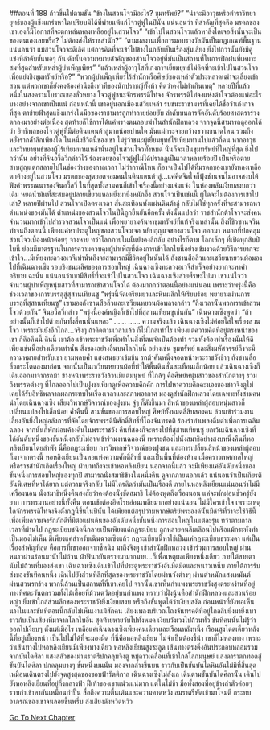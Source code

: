 ##ตอนที่ 188 ก้าวขึ้นไปตามขั้น
“ข้างในสวนโจวมีอะไร? ขุมทรัพย์?”
“น่าจะมีอาวุธหรือตำราวิทยายุทธ์ของผู้แข็งแกร่งหาใดเปรียบมิได้ที่พ่ายแพ้แก่โจวตู๋ฟูในปีนั้น แน่นอนว่า ที่สำคัญที่สุดคือ มรดกของเขาเองก็มีโอกาสที่จะตกหล่นหลงเหลืออยู่ในสวนโจว”
“เข้าไปในสวนโจวแล้วหาสิ่งใดเจอสิ่งนั้นจะเป็นของตนเองเลยหรือ? ไม่ต้องส่งให้ราชสำนัก?”
“ตามผลงานเพื่อการมอบรางวัลมันเป็นกฎเกณฑ์พื้นฐาน แน่นอนว่า แม้สวนโจวจะดีเลิศ แต่การคิดที่จะเข้าไปข้างในกลับเป็นเรื่องสุ่มเสี่ยง ยิ่งไปกว่านั้นยังมีคู่แข่งที่ลำดับขั้นพอๆ กัน ดังนั้นความหมายสำคัญของสวนโจวอยู่ที่มันเป็นสถานที่ในการฝึกฝนที่เหมาะสมที่สุดสำหรับเหล่าผู้บำเพ็ญเพียร”
“แล้วเหล่าผู้อาวุโสที่เก่งกาจเยี่ยมยุทธ์ไม่คิดที่จะเข้าไปในสวนโจวเพื่อแย่งชิงขุมทรัพย์หรือ?”
“พวกผู้บำเพ็ญเพียรไร้สำนักหรือศิษย์ของเหล่าตัวประหลาดเฒ่าจะเสี่ยงเข้าสวน แต่พวกเขาก็ยังคงต้องคำนึงถึงท่าทีของนักปราชญ์ทั้งห้า คิดว่าคงไม่ทำเกินเหตุ”
หลายปีที่แล้ว หนึ่งในสงครามโบราณของลั่วหยาง โจวตู๋ฟูชนะจักรพรรดิไท่จง จักรพรรดิไท่จงแห่งต้าโจวต้องแพ้อะไรบางอย่างจากเขาเป็นแน่ ก่อนหน้านี้ เขาอยู่นอกเมืองเสวี่ยเหล่า รบชนะราชามารที่เคยได้ชื่อว่าเก่งกาจที่สุด ตาข่ายฟ้าสุดแข็งแกร่งในมือของราชามารถูกทำลายย่อยยับ ลำดับบนการจัดอันดับร้อยศาสตราร่วงตกลงมาอย่างต่อเนื่อง สุดท้ายก็ใช้การได้แค่พรางตนลอบฆ่าในสำนักฝึกหลวง
จากจุดนี้สามารถดูออกได้ว่า อิทธิพลของโจวตู๋ฟูที่มีต่อดินแดนต้าลู่มากน้อยปานใด มันแผ่กระจายกว้างขวางขนาดไหน รวมถึงหยั่งรากล้ำลึกเพียงใด ในหนึ่งชีวิตนี้ของเขา ไม่รู้ว่าชนะผู้เยี่ยมยุทธ์ไร้เทียมทานไปแล้วกี่คน หากอาวุธและวิทยายุทธ์ของผู้ไร้เทียมทานเหล่านั้นอยู่ในสวนโจวทั้งหมด นั่นก็จะเป็นขุมทรัพย์ที่ใหญ่ที่สุด
ยิ่งไปกว่านั้น อย่างที่จินอวี้ลวี่กล่าวไว้ ร่องรอยของโจวตู๋ฟูไม่ได้ปรากฏเป็นเวลาหลายร้อยปี เป็นหรือตาย สาบสูญแตกสลายไปในช่องว่างของกาลเวลา ไม่ว่ากรณีไหน ก็อาจเป็นไปได้ที่มรดกของเขายังหลงเหลือตกค้างอยู่ในสวนโจว
มรดกของสุดยอดจอมคนในดินแดนต้าลู่...แค่คิดจิตใจก็ฟุ้งซ่านจนไม่อาจสงบได้ ฟังคำพรรณนาของจินอวี้ลวี่ ในที่สุดทั้งสามคนก็เข้าใจเรื่องนี้อย่างแจ่มแจ้ง ในห้องพลันเงียบสงบกว่าเดิม หยดน้ำมันที่สะสมอยู่ปลายเขี้ยวแหลมยิ่งมายิ่งหนักอึ้ง
สวนโจวเป็นเช่นนี้ ผู้ใดจะไม่ต้องการเข้าไปเล่า?
หลายปีผ่านไป สวนโจวเปิดตรงเวลา สั่นสะเทือนทั้งแผ่นดินต้าลู่ กลับไม่ใช่ทุกครั้งที่จะสามารถหาตำแหน่งของมันได้ ตำแหน่งของสวนโจวในปีนี้ถูกยืนยันอีกครั้ง ดังนั้นแปลว่า ราชสำนักต้าโจวจะส่งคนจำนวนมากเข้าไปสำรวจสวนโจวเป็นแน่ เพื่อพยายามค้นหาขุมทรัพย์ที่แท้จริงเหล่านั้น
สิ่งที่ชิวซานจวินทำจนถึงตอนนี้ เพียงแค่หาประตูใหญ่ของสวนโจวเจอ หยิบกุญแจของสวนโจว ออกมา หมอกที่ปกคลุมสวนโจวเบื้องหน้าค่อยๆ จางหาย ทว่าโลกภายในนั้นยังคงลึกลับ
อย่างไรก็ตาม โลกเล็กๆ ที่เปิดทุกสิบปีใบนี้ ย่อมมีมาตรฐานในการความควบคุมผู้บำเพ็ญที่ต้องการเข้าโลกใบนี้อย่างเข้มงวดด้วยวิธีการยากจะเข้าใจ...มีเพียงทะลวงอเวจีเท่านั้นถึงจะสามารถมีชีวิตอยู่ในนั้นได้
ถังซานสือลิ่วและเซวียนหยวนผ้อมองไปที่เฉินฉางเซิง รอบชิงชนะเลิศของการสอบใหญ่ เฉินฉางเซิงทะลวงอเวจีสำเร็จอย่างยากจะหาคำอธิบาย ฉะนั้น แน่นอนว่าเขามีสิทธิ์ที่จะเข้าไปในสวนโจว
เฉินฉางเซิงส่ายศีรษะไปมา เขาแน่ใจว่าจำนวนผู้บำเพ็ญหนุ่มสาวที่สามารถเข้าสวนโจวได้ ต้องมากกว่าตอนนี้อย่างแน่นอน เพราะว่าพรุ่งนี้คือช่วงเวลาของการบรรลุสู่สุสานเทียนซู
“พรุ่งนี้จัดเตรียมยาและหินผลึกให้เรียบร้อย พยายามผ่านการบรรลุที่สุสานเทียนซู” เขามองถังซานสือลิ่วและเซวียนหยวนผ้อพลางกล่าว “ถึงเวลานั้นพวกเราเข้าสวนโจวด้วยกัน”
จินอวี้ลวี่กล่าว “พรุ่งนี้องค์หญิงก็เข้าไปที่สุสานเทียนซูเช่นกัน”
เฉินฉางเซิงพูดว่า “ถ้าอย่างนั้นก็เข้าไปด้วยกันทั้งสี่คนนั่นแหละ”
......
......
ความจริงแล้ว เฉินฉางเซิงไม่ค่อยใส่ใจเรื่องสวนโจว เพราะมันยังอีกไกล...จริงๆ ถ้าคิดตามเวลาแล้ว ก็ไม่ไกลเท่าไร เพียงแต่ความคิดที่อยู่ตรงหน้าของเขา ก็คือคืนนี้
คืนนี้ เขาต้องเข้าพระราชวังเพื่อทำในสิ่งที่ตนจำเป็นต้องทำ รวมทั้งต้องทำเรื่องนั้นให้ดี เพียงเช่นนี้อย่างเดียวเท่านั้น สิ่งของอย่างอื่นบนโลกใบนี้ อย่างเช่น ขุมทรัพย์ และสิ่งมหัศจรรย์ถึงจะมีความหมายสำหรับเขา
ยามพลบค่ำ แสงสนธยาเข้มข้น รถม้าคันหนึ่งจอดหน้าพระราชวังช้าๆ ถังซานสือลิ่วกระโดดลงมาก่อน จากนั้นเป็นเซวียนหยวนผ้อที่ทำให้พื้นดินสั่นสะเทือนเล็กน้อย แล้วเฉินฉางเซิงก็เดินออกมาจากรถม้า
ข้างหน้าพระราชวังล้วนมีแต่มนุษย์ ที่ใกล้ๆ คือศิษย์หนุ่มสาวของสำนักต่างๆ รวมถึงพรรคต่างๆ ที่ไกลออกไปเป็นฝูงชนที่มาดูเพื่อความคึกคัก การใฝ่หาความคึกคะนองของชาวจิงตูไม่เคยได้รับอิทธิพลจากผลกระทบในเรื่องเวลาและสภาพอากาศ
มองดูสำนักฝึกหลวงโดยเฉพาะทั้งสามคนนำโดยเฉินฉางเซิง เสียงวิพากษ์วิจารณ์ของฝูงชน จู่ๆ ก็ดังขึ้นมา สีหน้าของเหล่าผู้สอบหนุ่มสาวก็เปลี่ยนแปลงไปเล็กน้อย
ค่ำคืนนี้ สามขั้นของการสอบใหญ่ ศิษย์ทั้งหมดสี่สิบสองคน ล้วนเข้าร่วมงานเลี้ยงอันยิ่งใหญ่อลังการที่จัดโดยจักรพรรดินีศักดิ์สิทธิ์ที่โถงจันทรคติ ร้องรำทำเพลงดื่มด่ำเพื่อการเฉลิมฉลอง จากนั้นก็พักผ่อนค้างคืนในพระราชวัง คืนที่สองก็จะตรงไปที่สุสานเทียนซู
ยกเว้นเฉินฉางเซิงที่ได้อันดับหนึ่งของขั้นหนึ่งกลับไม่อาจเข้าร่วมงานฉลองนี้ เพราะต้องไปนั่งสมาธิอย่างสงบหนึ่งคืนที่หอหลิงเยียนโดยลำพัง นี่คือกฎระเบียบ
การวิพากษ์วิจารณ์ของฝูงชน และการเปลี่ยนสีหน้าของเหล่าผู้สอบ ก็มาจากตรงนี้ หอหลิงเยียนเป็นหอแห่งความศักดิ์สิทธิ์ และเป็นพื้นที่ต้องห้าม เมื่อคราวเทศกาลใหญ่หรือราชสำนักเกิดเรื่องใหญ่ ฝ่าบาทถึงจะเข้าหอหลิงเยียน นอกจากนี้แล้ว จะมีเพียงแค่อันดับหนึ่งของขั้นหนึ่งการสอบใหญ่ของทุกปี สามารถนั่งสมาธิข้างในหนึ่งคืน ดูจากภายนอกแล้ว แน่นอนว่าเป็นเกียรติอันพิเศษที่หาได้ยาก แต่ความจริงกลับ ไม่มีใครคิดว่ามันเป็นเรื่องดี
ภายในหอหลิงเยียนแน่นอนว่าไม่มีเครื่องนอน นั่งสมาธิหนึ่งคืนสงสัยว่าคงต้องนั่งขัดสมาธิ ไม่ต้องพูดถึงเรื่องนอน แค่จะพักผ่อนชั่วครู่ยังยาก การทรมานอย่างนี้ทั้งคืน ตอนเช้าต้องอิดโรยอ่อนเพลียมากอย่างแน่นอน
ไม่มีใครเข้าใจ เพราะเหตุใดจักรพรรดิไท่จงจึงตั้งกฎนี้ขึ้นในปีนั้น ได้เพียงแต่สรุปว่ามหากษัตริย์พระองค์นั้นมีดำริที่ว่าจะใช้วิธีนี้ เพื่อเพิ่มความจงรักภักดีที่มีต่อแผ่นดินของอันดับหนึ่งขั้นหนึ่งการสอบใหญ่ในแต่ละรุ่น
ทว่าตามกาลเวลาที่ผ่านไป กฎระเบียบชนิดนี้กลายเป็นเพียงแค่กฎระเบียบ ถูกหลายคนลืมเลือนไปหรือแม้กระทั่งทำเป็นมองไม่เห็น มีเพียงแค่สำหรับเฉินฉางเซิงแล้ว กฎระเบียบนี้หาใช่เป็นแค่กฎระเบียบธรรมดา แต่เป็นเรื่องสำคัญที่สุด คือการที่เขาออกจากซีหนิง มาถึงจิงตู เข้าสำนักฝึกหลวง เข้าร่วมการสอบใหญ่ ผ่านหนาวผ่านร้อนมานับไม่ถ้วน ฝ่าฟันภยันตรายมามากมาย...ก็เพื่อเหตุผลเพียงหนึ่งเดียว
ภายใต้สายตานับไม่ถ้วนที่มองส่งเขา เฉินฉางเซิงเดินเข้าไปที่ประตูพระราชวังอันมืดมิดและหนาวเหน็บ
ภายใต้การรับส่งของขันทีคนหนึ่ง เดินไปยังส่วนที่ลึกที่สุดของพระราชวังโดยผ่านวังต่างๆ ผ่านตำหนักแสงเหมันต์ ผ่านสวนรกร้าง พวกนี้ล้วนเป็นสถานที่ที่เขาเคยไป จากนั้นเขาเห็นกำแพงพระราชวังสูงตระหง่านที่อยู่ทางทิศตะวันตกรวมทั้งไม้เลื้อยที่ม้วนตวัดอยู่บนกำแพง ทราบว่าฝั่งนู้นคือสำนักฝึกหลวงและสวนร้อยหญ้า
ยิ่งเข้าใกล้ส่วนลึกของพระราชวังยิ่งเงียบสงบ หรือถึงขั้นพูดได้ว่าเงียบสงัด ก่อนหน้าที่ยังพอเห็นนางในและขันทีตอนนี้กลับไม่เห็นเงาแม้สักคน เสียงเพลงบริเวณโถงจันทรคติที่อยู่ไกลลิบยิ่งมายิ่งเบา ราวกับเป็นเสียงที่มาจากโลกใบอื่น สุดท้ายหายวับไปทั้งหมด เงียบวังเวงไปถ้วนทั่ว
ขันทีคนนั้นไม่รู้ว่าออกไปเงียบๆ ตั้งแต่เมื่อไร
เหลือแค่เฉินฉางเซิงเพียงคนเดียวและเรือนหลังหนึ่ง
เรือนสูงโดดเดี่ยวหลังนี้ที่อยู่เบื้องหน้า เป็นไปไม่ได้ที่จะมองผิด ที่นี่คือหอหลิงเยียน
ไม่จำเป็นต้องชี้นำ เขาก็ไม่หลงทาง เพราะว่าเส้นทางไปหอหลิงเยียนมีเพียงทางเดียว
หอหลิงเยียนสูงชะลูด เส้นทางตรงดิ่งอันประกอบหลอมรวมจากบันไดศิลา แสงสลัวของม่านราตรีปกคลุมจิงตู หมู่ดาวเคลื่อนที่เข้าใกล้โลกมนุษย์ แสงดาราตกทอดสู่ขั้นบันไดศิลา ปกคลุมบางๆ ชั้นหนึ่งบนนั้น มองจากล่างขึ้นบน ราวกับเป็นขั้นบันไดหินอันไม่มีที่สิ้นสุด เหมือนเดินตรงไปยังจุดสูงสุดของขอบฟ้ารัตติกาล
เฉินฉางเซิงไม่ลังเล เดินตามขั้นบันไดศิลานั้น เดินไปยังหอหลิงเยียนที่อยู่กึ่งกลางฟ้า ฝีเท้าของเขาแน่วเแน่มาก แต่ในไม่ช้า มือทั้งสองที่อยู่ข้างลำตัวค่อยๆ รวบกำเข้าหากันเหมือนกำปั้น สื่อถึงความตื่นเต้นและความคาดหวัง
ลมราตรีพัดเข้ามาโจมตี กระทบอาภรณ์ของเขาจนลอยขึ้นพรึ่บ ส่งเสียงดังหวีดหวิว


[Go To Next Chapter]( ./190.md)
